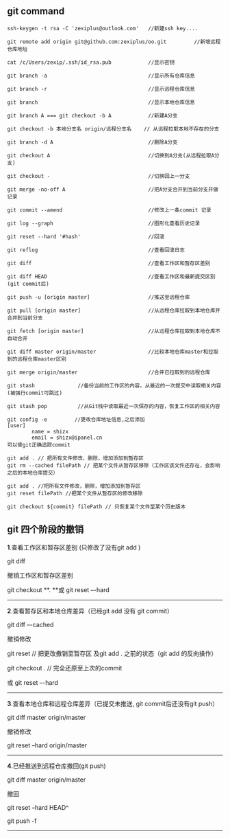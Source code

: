 ## git command

```shell
ssh-keygen -t rsa -C 'zexiplus@outlook.com'   //新建ssh key....

git remote add origin git@github.com:zexiplus/oo.git         //新增远程仓库地址

cat /c/Users/zexip/.ssh/id_rsa.pub            //显示密钥

git branch -a                                 //显示所有仓库信息

git branch -r                                 //显示远程仓库信息

git branch                                    //显示本地仓库信息

git branch A === git checkout -b A 		      //新建A分支

git checkout -b 本地分支名 origin/远程分支名    // 从远程拉取本地不存在的分支

git branch -d A                               //删除A分支

git checkout A                                //切换到A分支(从远程拉取A分支)

git checkout -                                //切换回上一分支

git merge -no-off A							  //把A分支合并到当前分支并做记录

git commit --amend                            //修改上一条commit 记录

git log --graph                               //图形化查看历史记录

git reset --hard '#hash'                      //回滚            

git reflog                                    //查看回滚日志

git diff                                      //查看工作区和暂存区差别

git diff HEAD                                 //查看工作区和最新提交区别(git commit后)

git push -u [origin master]                   //推送至远程仓库

git pull [origin master]                      //从远程仓库拉取到本地仓库并合并到当前分支

git fetch [origin master]                     //从远程仓库拉取到本地仓库不自动合并

git diff master origin/master                 //比较本地仓库master和拉取到的远程仓库master区别

git merge origin/master                       //合并已拉取到的远程仓库

git stash              //备份当前的工作区的内容，从最近的一次提交中读取相关内容(被强行commit可跳过)

git stash pop 	       //从Git栈中读取最近一次保存的内容，恢复工作区的相关内容

git config -e         //更改仓库地址信息,之后添加
[user]
        name = shizx	
        email = shizx@ipanel.cn
可以使git正确追踪commit

git add . // 把所有文件修改，删除，增加添加到暂存区
git rm --cached filePath // 把某个文件从暂存区移除（工作区该文件还存在，会影响之后的本地仓库提交）

git add . //把所有文件修改，删除，增加添加到暂存区
git reset filePath //把某个文件从暂存区的修改移除

git checkout ${commit} filePath // 只恢复某个文件至某个历史版本
```



## git 四个阶段的撤销

**1**.查看工作区和暂存区差别  (只修改了没有git add )

git diff

撤销工作区和暂存区差别

git checkout **.    **或  git reset –-hard

------

**2**.查看暂存区和本地仓库差异（已经git add 没有 git commit）

git diff –-cached

撤销修改

git reset    // 把更改撤销至暂存区 及git add . 之前的状态（git add 的反向操作） 

git checkout . // 完全还原至上次的commit 

或 git reset –-hard

------

**3**.查看本地仓库和远程仓库差异（已提交未推送, git commit后还没有git push）

git diff master origin/master

撤销修改

git reset –hard origin/master

------

**4**.已经推送到远程仓库撤回(git push)

git diff master origin/master

撤回

git reset –hard HEAD^ 

git push -f

------







